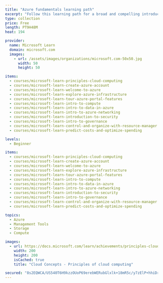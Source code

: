 ```yaml
---
title: "Azure fundamentals learning path"
excerpt: "Follow this learning path for a broad and compelling introduction to the fundamentals of Azure cloud computing."
type: collection
price: Free
length: PT9H48M
heat: 194

provider:
  name: Microsoft Learn
  domain: microsoft.com
  images:
    - url: /assets/images/organizations/microsoft.com-50x50.jpg
      width: 50
      height: 50

items:
  - courses/microsoft-learn-principles-cloud-computing
  - courses/microsoft-learn-create-azure-account
  - courses/microsoft-learn-welcome-to-azure
  - courses/microsoft-learn-explore-azure-infrastructure
  - courses/microsoft-learn-tour-azure-portal-features
  - courses/microsoft-learn-intro-to-compute
  - courses/microsoft-learn-intro-to-data-in-azure
  - courses/microsoft-learn-intro-to-azure-networking
  - courses/microsoft-learn-introduction-to-security
  - courses/microsoft-learn-intro-to-governance
  - courses/microsoft-learn-control-and-organize-with-resource-manager
  - courses/microsoft-learn-predict-costs-and-optimize-spending

levels:
  - Beginner

items:
  - courses/microsoft-learn-principles-cloud-computing
  - courses/microsoft-learn-create-azure-account
  - courses/microsoft-learn-welcome-to-azure
  - courses/microsoft-learn-explore-azure-infrastructure
  - courses/microsoft-learn-tour-azure-portal-features
  - courses/microsoft-learn-intro-to-compute
  - courses/microsoft-learn-intro-to-data-in-azure
  - courses/microsoft-learn-intro-to-azure-networking
  - courses/microsoft-learn-introduction-to-security
  - courses/microsoft-learn-intro-to-governance
  - courses/microsoft-learn-control-and-organize-with-resource-manager
  - courses/microsoft-learn-predict-costs-and-optimize-spending

topics:
  - Azure
  - Management Tools
  - Storage
  - Compute

images:
  - url: https://docs.microsoft.com/learn/achievements/principles-cloud-computing-social.png
    width: 200
    height: 200
    isCached: true
    title: "Cloud Concepts - Principles of cloud computing"

secured: "8s2EQWCA/US540T6H9kzzOUoP69erebWERubGlxlk+18mR5c/y7zElP+hhiDrkIkOy9t5aML83v23sjkiWelfNgRSL8lME/XJ4Q0vl/picgEkneC6BJigdU7Jsh62sPDax1PNZs+xNgV0bU157bEkYrZ+lzgjxSlP5fShIhVZoK0b7OkkwtT28D/zdG8JLckRLPCt/EvD3kLP2arpD/2PRIERgn+m/L/YLia+3mXGXfCyLKcFrL7elwNGtkslDfzecBqMbumGUUhmrJT3xa4FYKF+AhpUbX9ltb2NEmjJZmbhSdW/GZ9mR9otJb6EZK/HPvyCbnKhbgx3n9LDjxmnQ==;e5QxIJk3sSXE6grISfRDwQ=="
---
```


